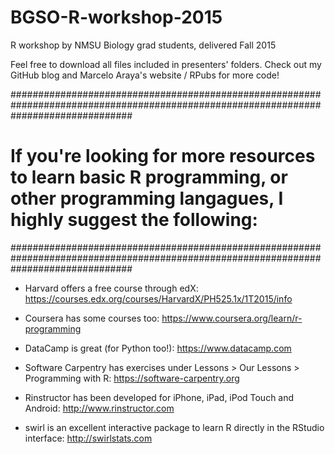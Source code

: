 # BGSO-R-workshop-2015

R workshop by NMSU Biology grad students, delivered Fall 2015

Feel free to download all files included in presenters' folders. Check out my GitHub blog and Marcelo Araya's website / RPubs for more code!

######################################################################################################################################
# If you're looking for more resources to learn basic R programming, or other programming langagues, I highly suggest the following: #
######################################################################################################################################

- Harvard offers a free course through edX: https://courses.edx.org/courses/HarvardX/PH525.1x/1T2015/info

- Coursera has some courses too: https://www.coursera.org/learn/r-programming

- DataCamp is great (for Python too!): https://www.datacamp.com

- Software Carpentry has exercises under Lessons > Our Lessons > Programming with R: https://software-carpentry.org

- Rinstructor has been developed for iPhone, iPad, iPod Touch and Android: http://www.rinstructor.com
 
- swirl is an excellent interactive package to learn R directly in the RStudio interface: http://swirlstats.com
